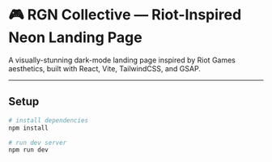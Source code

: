 # 🎮 RGN Collective — Riot-Inspired Neon Landing Page

A visually-stunning dark-mode landing page inspired by Riot Games aesthetics, built with React, Vite, TailwindCSS, and GSAP.

---

## Setup

```bash
# install dependencies
npm install

# run dev server
npm run dev
